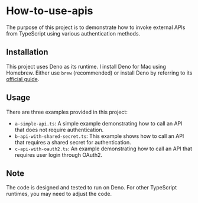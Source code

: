 # How-to-use-apis

The purpose of this project is to demonstrate how to invoke external APIs from TypeScript using various authentication methods.

## Installation

This project uses Deno as its runtime. I install Deno for Mac using Homebrew. Either use `brew` (recommended) or install Deno by referring to its [official guide](https://deno.land).

## Usage

There are three examples provided in this project:

* `a-simple-api.ts`: A simple example demonstrating how to call an API that does not require authentication.
* `b-api-with-shared-secret.ts`: This example shows how to call an API that requires a shared secret for authentication.
* `c-api-with-oauth2.ts`: An example demonstrating how to call an API that requires user login through OAuth2.

## Note

The code is designed and tested to run on Deno. For other TypeScript runtimes, you may need to adjust the code.
